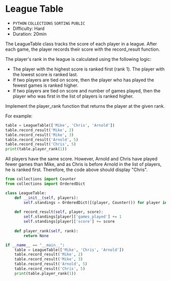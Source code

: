 # League Table

- `PYTHON` `COLLECTIONS` `SORTING` `PUBLIC`
- Difficulty: Hard
- Duration: 20min

The LeagueTable class tracks the score of each player in a league. After each game, the player records their score with the record_result function. 

The player's rank in the league is calculated using the following logic:

* The player with the highest score is ranked first (rank 1). The player with the lowest score is ranked last.
* If two players are tied on score, then the player who has played the fewest games is ranked higher.
* If two players are tied on score and number of games played, then the player who was first in the list of players is ranked higher.

Implement the player_rank function that returns the player at the given rank.

For example:

```python
table = LeagueTable(['Mike', 'Chris', 'Arnold'])
table.record_result('Mike', 2)
table.record_result('Mike', 3)
table.record_result('Arnold', 5)
table.record_result('Chris', 5)
print(table.player_rank(1))
```

All players have the same score. However, Arnold and Chris have played fewer games than Mike, and as Chris is before Arnold in the list of players, he is ranked first. Therefore, the code above should display "Chris".

```python
from collections import Counter
from collections import OrderedDict

class LeagueTable:
    def __init__(self, players):
        self.standings = OrderedDict([(player, Counter()) for player in players])
       
    def record_result(self, player, score):
        self.standings[player]['games_played'] += 1
        self.standings[player]['score'] += score
      
    def player_rank(self, rank):
        return None

if __name__ == "__main__":
    table = LeagueTable(['Mike', 'Chris', 'Arnold'])
    table.record_result('Mike', 2)
    table.record_result('Mike', 3)
    table.record_result('Arnold', 5)
    table.record_result('Chris', 5)
    print(table.player_rank(1))
```
